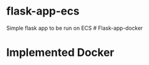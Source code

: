 # flask-app-ecs
Simple flask app to be run on ECS
#   F l a s k - a p p - d o c k e r 
# Implemented Docker

 


